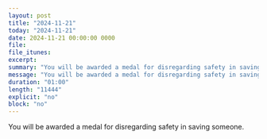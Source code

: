 ```yaml
---
layout: post
title: "2024-11-21"
today: "2024-11-21"
date: 2024-11-21 00:00:00 0000
file:
file_itunes:
excerpt:
summary: "You will be awarded a medal for disregarding safety in saving someone."
message: "You will be awarded a medal for disregarding safety in saving someone."
duration: "01:00"
length: "11444"
explicit: "no"
block: "no"
---
```

You will be awarded a medal for disregarding safety in saving someone.

